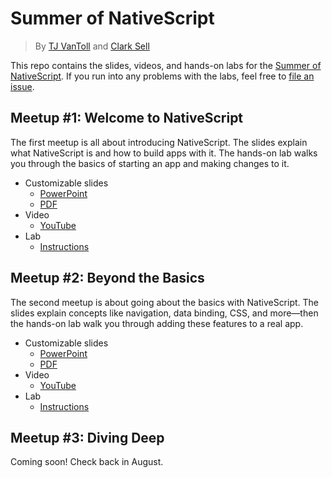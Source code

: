 # Summer of NativeScript

> By [TJ VanToll](http://tjvantoll.com) and [Clark Sell](http://csell.net/)

This repo contains the slides, videos, and hands-on labs for the [Summer of NativeScript](https://www.nativescript.org/summer). If you run into any problems with the labs, feel free to [file an issue](https://github.com/tjvantoll/summer-of-nativescript/issues/new).

## Meetup #1: Welcome to NativeScript

The first meetup is all about introducing NativeScript. The slides explain what NativeScript is and how to build apps with it. The hands-on lab walks you through the basics of starting an app and making changes to it.

* Customizable slides
    * [PowerPoint](july/slides.pptx)
    * [PDF](july/slides.pdf)
* Video
    * [YouTube](https://www.youtube.com/watch?v=bFqqRRuhSEc)
* Lab
    * [Instructions](july/lab.md)

## Meetup #2: Beyond the Basics

The second meetup is about going about the basics with NativeScript. The slides explain concepts like navigation, data binding, CSS, and more—then the hands-on lab walk you through adding these features to a real app.

* Customizable slides
    * [PowerPoint](august/slides.pptx)
    * [PDF](august/slides.pdf)
* Video
    * [YouTube](https://www.youtube.com/watch?v=QzhhCGwO4f8)
* Lab
    * [Instructions](august/lab.md)

## Meetup #3: Diving Deep

Coming soon! Check back in August.